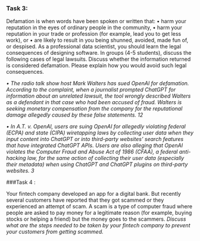 ### Task 3:

Defamation is when words have been spoken or written that:
• harm your reputation in the eyes of ordinary people in the community,
• harm your reputation in your trade or profession (for example, lead you to get less work), or
• are likely to result in you being shunned, avoided, made fun of, or despised.
As a professional data scientist, you should learn the legal consequences of designing software.
In groups (4-5 students), discuss the following cases of legal lawsuits. Discuss whether the
information returned is considered defamation. Please explain how you would avoid such legal
consequences.

*• The radio talk show host Mark Walters has sued OpenAI for defamation. According to the
complaint, when a journalist prompted ChatGPT for information about an unrelated lawsuit,
the tool wrongly described Walters as a defendant in that case who had been accused of
fraud. Walters is seeking monetary compensation from the company for the reputational
damage allegedly caused by these false statements. 12*

*• In A.T. v. OpenAI, users are suing OpenAI for allegedly violating federal (ECPA) and state
(CIPA) wiretapping laws by collecting user data when they input content into ChatGPT or
into third-party websites’ search features that have integrated ChatGPT APIs. Users are also
alleging that OpenAI violates the Computer Fraud and Abuse Act of 1986 (CFAA), a federal
anti-hacking law, for the same action of collecting their user data (especially their metadata)
when using ChatGPT and ChatGPT plugins on third-party websites. 3*

###Task 4 :


Your fintech company developed an app for a digital bank. But recently several customers have
reported that they got scammed or they experienced an attempt of scam. A scam is a type of computer
fraud where people are asked to pay money for a legitimate reason (for example, buying stocks or
helping a friend) but the money goes to the scammers.
*Discuss what are the steps needed to be taken by your fintech company to prevent your customers
from getting scammed.*
